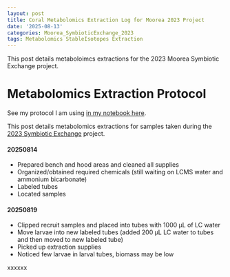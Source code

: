 ```yaml
---
layout: post
title: Coral Metabolomics Extraction Log for Moorea 2023 Project
date: '2025-08-13'
categories: Moorea_SymbioticExchange_2023
tags: Metabolomics StableIsotopes Extraction
---
```


This post details metaboloimcs extractions for the 2023 Moorea Symbiotic Exchange project.   

# Metabolomics Extraction Protocol 

See my protocol I am using [in my notebook here](https://ahuffmyer.github.io/ASH_Putnam_Lab_Notebook/Coral-Metabolomics-Extraction-Protocol-for-2023-Moorea-Project/). 

This post details metabolomics extractions for samples taken during the [2023 Symbiotic Exchange](https://github.com/AHuffmyer/moorea_symbiotic_exchange_2023) project. 

#### 20250814 

- Prepared bench and hood areas and cleaned all supplies
- Organized/obtained required chemicals (still waiting on LCMS water and ammonium bicarbonate) 
- Labeled tubes 
- Located samples 

#### 20250819

- Clipped recruit samples and placed into tubes with 1000 µL of LC water  
- Move larvae into new labeled tubes (added 200 µL LC water to tubes and then moved to new labeled tube) 
- Picked up extraction supplies 
- Noticed few larvae in larval tubes, biomass may be low 


xxxxxx